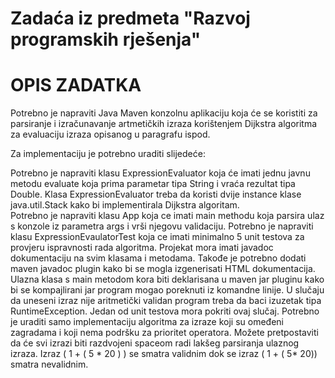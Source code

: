 # Zadaća iz predmeta "Razvoj programskih rješenja"
# OPIS ZADATKA
Potrebno je napraviti Java Maven konzolnu aplikaciju koja će se koristiti za parsiranje i izračunavanje artmetičkih izraza korištenjem Dijkstra algoritma za evaluaciju izraza opisanog u paragrafu ispod. 

Za implementaciju je potrebno uraditi slijedeće:

Potrebno je napraviti klasu ExpressionEvaluator koja će imati jednu javnu metodu evaluate koja prima parametar tipa String i vraća rezultat tipa Double.
Klasa ExpressionEvaluator treba da koristi dvije instance klase java.util.Stack kako bi implementirala Dijkstra algoritam.  
Potrebno je napraviti klasu App koja ce imati main methodu koja parsira ulaz s konzole iz parametra args i vrši njegovu validaciju. 
Potrebno je napraviti klasu ExpressionEvaulatorTest koja ce imati minimalno 5 unit testova za provjeru ispravnosti rada algoritma. 
Projekat mora imati javadoc dokumentaciju na svim klasama i metodama. Takođe je potrebno dodati maven javadoc plugin kako bi se mogla izgenerisati HTML dokumentacija.
Ulazna klasa s main metodom kora biti deklarisana u maven jar pluginu kako bi se kompajlirani jar program mogao poreknuti iz komandne linije. 
U slučaju da uneseni izraz nije aritmetički validan program treba da baci izuzetak tipa RuntimeException. Jedan od unit testova mora pokriti ovaj slučaj. 
Potrebno je uraditi samo implementaciju algoritma za izraze koji su omeđeni zagradama i koji nema podršku za prioritet operatora. 
Možete pretpostaviti da će svi izrazi biti razdvojeni spaceom radi lakšeg parsiranja ulaznog izraza. Izraz ( 1 + ( 5 * 20 ) ) se smatra validnim dok se izraz ( 1 + ( 5* 20)) smatra nevalidnim.
